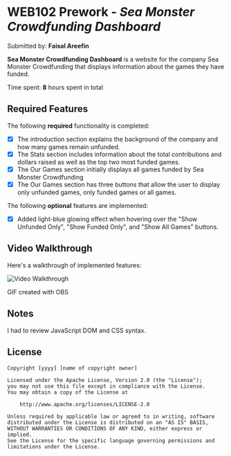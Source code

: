 # WEB102 Prework - *Sea Monster Crowdfunding Dashboard*

Submitted by: **Faisal Areefin**

**Sea Monster Crowdfunding Dashboard** is a website for the company Sea Monster Crowdfunding that displays information about the games they have funded.

Time spent: **8** hours spent in total

## Required Features

The following **required** functionality is completed:

* [x] The introduction section explains the background of the company and how many games remain unfunded.
* [x] The Stats section includes information about the total contributions and dollars raised as well as the top two most funded games.
* [x] The Our Games section initially displays all games funded by Sea Monster Crowdfunding
* [x] The Our Games section has three buttons that allow the user to display only unfunded games, only funded games or all games.

The following **optional** features are implemented:

* [x] Added light-blue glowing effect when hovering over the "Show Unfunded Only", "Show Funded Only", and "Show All Games" buttons.

## Video Walkthrough

Here's a walkthrough of implemented features:

<img src='https://i.giphy.com/media/v1.Y2lkPTc5MGI3NjExa3djZ2E5aWhoNm1wN3Nsbmt4dzNteDdlMmQxdzc0ZGVrem16b2M3MCZlcD12MV9pbnRlcm5hbF9naWZfYnlfaWQmY3Q9Zw/wnVRAoDp1on4qGT1VD/giphy.gif' title='Video Walkthrough' width='' alt='Video Walkthrough' />

<!-- Replace this with whatever GIF tool you used! -->
GIF created with OBS 
<!-- Recommended tools:
[Kap](https://getkap.co/) for macOS
[ScreenToGif](https://www.screentogif.com/) for Windows
[peek](https://github.com/phw/peek) for Linux. -->

## Notes

I had to review JavaScript DOM and CSS syntax. 

## License

    Copyright [yyyy] [name of copyright owner]

    Licensed under the Apache License, Version 2.0 (the "License");
    you may not use this file except in compliance with the License.
    You may obtain a copy of the License at

        http://www.apache.org/licenses/LICENSE-2.0

    Unless required by applicable law or agreed to in writing, software
    distributed under the License is distributed on an "AS IS" BASIS,
    WITHOUT WARRANTIES OR CONDITIONS OF ANY KIND, either express or implied.
    See the License for the specific language governing permissions and
    limitations under the License.
